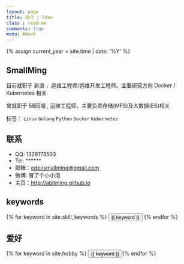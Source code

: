 ```yaml
---
layout: page
title: 简介 | Eden
class : read-me
comments: true
menu: About
---
```

{% assign current_year = site.time | date: '%Y' %}

## SmallMing

目前就职于 新浪 ，运维工程师/运维开发工程师。主要研究方向 Docker / Kubernetes 相关

曾就职于 58同城 , 运维工程师。主要负责存储(MFS)及大数据(ES)相关

标签： `Linux` `Golang` `Python` `Docker` `Kubernetes`

## 联系

- QQ: 1328173503
- Tel: ******
- 邮箱：edensmallming@gmail.com
- 微博: 冒了个小小泡
- 主页：http://abitming.github.io

## keywords
<div class="btn-inline">
{% for keyword in site.skill_keywords %} <button class="btn btn-outline" type="button">{{ keyword }}</button> {% endfor %}
</div>

## 爱好
<div class="btn-inline">
{% for keyword in site.hobby %} <button class="btn btn-outline" type="button">{{ keyword }}</button>{% endfor %}
</div>
